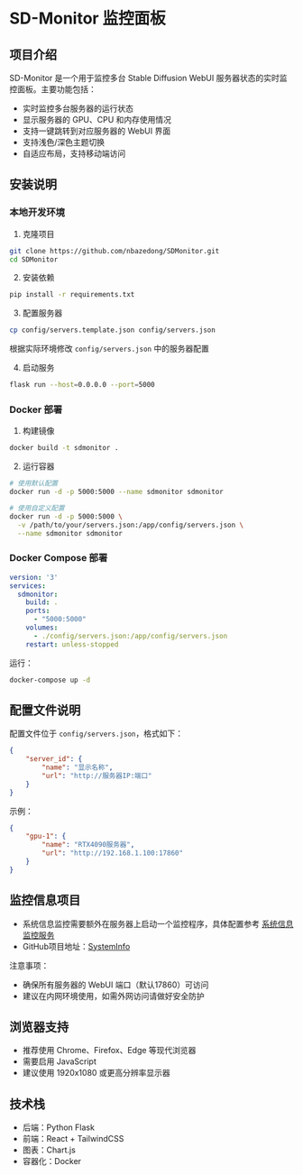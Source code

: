 # SD-Monitor 监控面板

## 项目介绍
SD-Monitor 是一个用于监控多台 Stable Diffusion WebUI 服务器状态的实时监控面板。主要功能包括：

- 实时监控多台服务器的运行状态
- 显示服务器的 GPU、CPU 和内存使用情况
- 支持一键跳转到对应服务器的 WebUI 界面
- 支持浅色/深色主题切换
- 自适应布局，支持移动端访问

## 安装说明

### 本地开发环境

1. 克隆项目
```bash
git clone https://github.com/nbazedong/SDMonitor.git
cd SDMonitor
```

2. 安装依赖
```bash
pip install -r requirements.txt
```

3. 配置服务器
```bash
cp config/servers.template.json config/servers.json
```
根据实际环境修改 `config/servers.json` 中的服务器配置

4. 启动服务
```bash
flask run --host=0.0.0.0 --port=5000
```

### Docker 部署

1. 构建镜像
```bash
docker build -t sdmonitor .
```

2. 运行容器
```bash
# 使用默认配置
docker run -d -p 5000:5000 --name sdmonitor sdmonitor

# 使用自定义配置
docker run -d -p 5000:5000 \
  -v /path/to/your/servers.json:/app/config/servers.json \
  --name sdmonitor sdmonitor
```

### Docker Compose 部署
```yaml
version: '3'
services:
  sdmonitor:
    build: .
    ports:
      - "5000:5000"
    volumes:
      - ./config/servers.json:/app/config/servers.json
    restart: unless-stopped
```

运行：
```bash
docker-compose up -d
```

## 配置文件说明

配置文件位于 `config/servers.json`，格式如下：

```json
{
    "server_id": {
        "name": "显示名称",
        "url": "http://服务器IP:端口"
    }
}
```

示例：
```json
{
    "gpu-1": {
        "name": "RTX4090服务器",
        "url": "http://192.168.1.100:17860"
    }
}
```

## 监控信息项目
- 系统信息监控需要额外在服务器上启动一个监控程序，具体配置参考 [系统信息监控服务](/aigc/SystemInfo)
- GitHub项目地址：[SystemInfo](https://github.com/nbazedong/SystemInfo.git)

注意事项：
- 确保所有服务器的 WebUI 端口（默认17860）可访问
- 建议在内网环境使用，如需外网访问请做好安全防护

## 浏览器支持
- 推荐使用 Chrome、Firefox、Edge 等现代浏览器
- 需要启用 JavaScript
- 建议使用 1920x1080 或更高分辨率显示器

## 技术栈
- 后端：Python Flask
- 前端：React + TailwindCSS
- 图表：Chart.js
- 容器化：Docker 